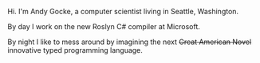 <p>Hi. I'm Andy Gocke, a computer scientist living in Seattle, Washington.</p>

<p>By day I work on the new Roslyn C# compiler at Microsoft.</p>

<p>By night I like to mess around by imagining the next <del>Great American Novel</del> innovative typed programming language.</p>
